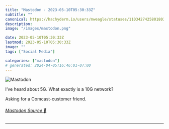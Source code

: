 ```yaml
---
title: "Mastodon - 2023-05-10T05:30:33Z"
subtitle: ""
canonical: https://hachyderm.io/users/mweagle/statuses/110342742580180338
description:
image: "/images/mastodon.png"

date: 2023-05-10T05:30:33Z
lastmod: 2023-05-10T05:30:33Z
image: ""
tags: ["Social Media"]

categories: ["mastodon"]
# generated: 2024-04-05T16:46:01-07:00
---
```

![Mastodon](/images/mastodon.png)

<p>I’ve heard about 5G. What exactly is a 10G network?</p><p>Asking for a Comcast-customer friend.</p>


###### [Mastodon Source 🐘](https://hachyderm.io/@mweagle/110342742580180338)

___
